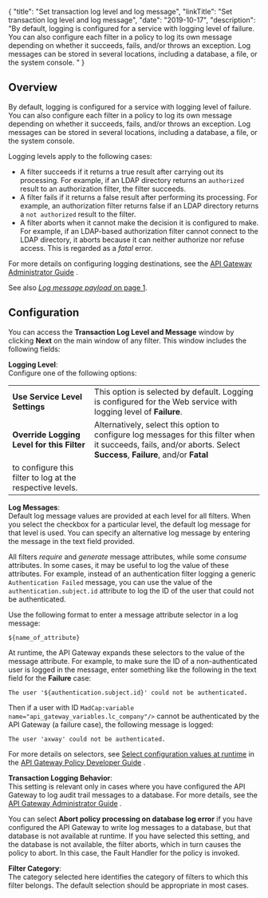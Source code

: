 {
"title": "Set transaction log level and log message",
"linkTitle": "Set transaction log level and log message",
"date": "2019-10-17",
"description": "By default, logging is configured for a service with logging level of failure. You can also configure each filter in a policy to log its own message depending on whether it succeeds, fails, and/or throws an exception. Log messages can be stored in several locations, including a database, a file, or the system console. "
}
﻿
<div id="p_log_filter_page_over">

Overview
--------

By default, logging is configured for a service with logging level of failure. You can also configure each filter in a policy to log its own message depending on whether it succeeds, fails, and/or throws an exception. Log messages can be stored in several locations, including a database, a file, or the system console.

Logging levels apply to the following cases:

-   A filter succeeds if it returns a true result after carrying out its processing. For example, if an LDAP directory returns an `authorized`
    result to an authorization filter, the filter succeeds.
-   A filter fails if it returns a false result after performing its processing. For example, an authorization filter returns false if an LDAP directory returns a `not authorized`
    result to the filter.
-   A filter aborts when it cannot make the decision it is configured to make. For example, if an LDAP-based authorization filter cannot connect to the LDAP directory, it aborts because it can neither authorize nor refuse access. This is regarded as a *fatal*
    error.

For more details on configuring logging destinations, see the
[API Gateway Administrator Guide](/bundle/APIGateway_77_AdministratorGuide_allOS_en_HTML5/)
.

See also [*Log message payload* on page 1](log_filter.htm).

</div>

<div id="p_log_filter_page_conf">

Configuration
-------------

You can access the **Transaction Log Level and Message**
window by clicking **Next**
on the main window of any filter. This window includes the following fields:

**Logging Level**:\
Configure one of the following options:

|                                            |                                                                                                                                                                       |
|--------------------------------------------|-----------------------------------------------------------------------------------------------------------------------------------------------------------------------|
| **Use Service Level Settings**             | This option is selected by default. Logging is configured for the Web service with logging level of **Failure**.                                                      |
| **Override Logging Level for this Filter** | Alternatively, select this option to configure log messages for this filter when it succeeds, fails, and/or aborts. Select **Success**, **Failure**, and/or **Fatal** 
  to configure this filter to log at the respective levels.                                                                                                              |

**Log Messages**:\
Default log message values are provided at each level for all filters. When you select the checkbox for a particular level, the default log message for that level is used. You can specify an alternative log message by entering the message in the text field provided.

All filters *require*
and *generate*
message attributes, while some *consume*
attributes. In some cases, it may be useful to log the value of these attributes. For example, instead of an authentication filter logging a generic `Authentication Failed`
message, you can use the value of the `authentication.subject.id`
attribute to log the ID of the user that could not be authenticated.

Use the following format to enter a message attribute selector in a log message:

``` {space="preserve"}
${name_of_attribute}
```

At runtime, the API Gateway expands these selectors to the value of the message attribute. For example, to make sure the ID of a non-authenticated user is logged in the message, enter something like the following in the text field for the **Failure**
case:

``` {space="preserve"}
The user '${authentication.subject.id}' could not be authenticated.
```

Then if a user with ID `MadCap:variable name="api_gateway_variables.lc_company"/>`
cannot be authenticated by the API Gateway (a failure case), the following message is logged:

``` {space="preserve"}
The user 'axway' could not be authenticated.
```

For more details on selectors, see
[Select configuration values at runtime](/csh?context=630&product=prod-api-gateway-77)
in the
[API Gateway Policy Developer Guide](/bundle/APIGateway_77_PolicyDevGuide_allOS_en_HTML5/)
.

**Transaction Logging Behavior**:\
This setting is relevant only in cases where you have configured the API Gateway to log audit trail messages to a database. For more details, see the
[API Gateway Administrator Guide](/bundle/APIGateway_77_AdministratorGuide_allOS_en_HTML5/)
.

You can select **Abort policy processing on database log error**
if you have configured the API Gateway to write log messages to a database, but that database is not available at runtime. If you have selected this setting, and the database is not available, the filter aborts, which in turn causes the policy to abort. In this case, the Fault Handler for the policy is invoked.

**Filter Category**:\
The category selected here identifies the category of filters to which this filter belongs. The default selection should be appropriate in most cases.

</div>
